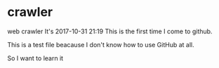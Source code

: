 # crawler
web crawler
It's 2017-10-31 21:19
This is the first time I come to github.

This is a test file beacause I don't know how to use GitHub at all.

So I want to learn it
